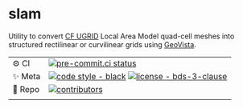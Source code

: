 # slam

Utility to convert [CF UGRID](https://ugrid-conventions.github.io/ugrid-conventions/) Local Area Model quad-cell meshes
into structured rectilinear or curvilinear grids using [GeoVista](https://github.com/bjlittle/geovista).

| |                                                                                                                                                                                                                                                        |
| --- |--------------------------------------------------------------------------------------------------------------------------------------------------------------------------------------------------------------------------------------------------------|
| ⚙️ CI | [![pre-commit.ci status](https://results.pre-commit.ci/badge/github/bjlittle/slam/main.svg)](https://results.pre-commit.ci/latest/github/bjlittle/slam/main)                                                                                           |
| ✨ Meta | [![code style - black](https://img.shields.io/badge/code%20style-black-000000.svg)](https://github.com/psf/black) [![license - bds-3-clause](https://img.shields.io/github/license/bjlittle/slam)](https://github.com/bjlittle/slam/blob/main/LICENSE) |
| 📁 Repo | [![contributors](https://img.shields.io/github/contributors/bjlittle/slam)](https://github.com/bjlittle/slam/graphs/contributors)                                                                                                                      |
| |                                                                                                                                                                                                                                                        |
